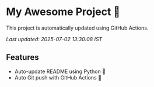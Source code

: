 # My Awesome Project 🚀

This project is automatically updated using GitHub Actions.

_Last updated: 2025-07-02 13:30:08 IST_

## Features
- Auto-update README using Python 🐍
- Auto Git push with GitHub Actions 🤖
